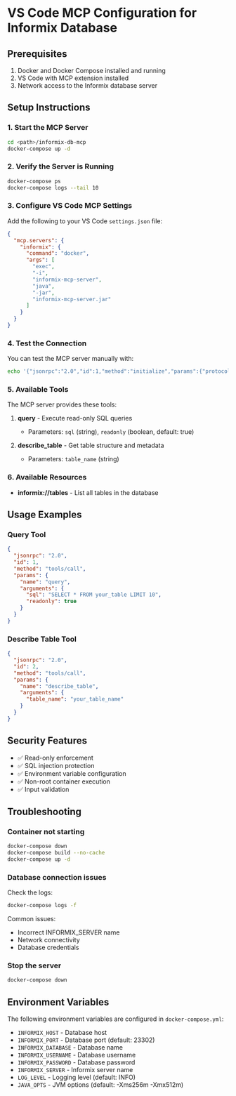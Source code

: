 # VS Code MCP Configuration for Informix Database

## Prerequisites
1. Docker and Docker Compose installed and running
2. VS Code with MCP extension installed
3. Network access to the Informix database server

## Setup Instructions

### 1. Start the MCP Server
```bash
cd <path>/informix-db-mcp
docker-compose up -d
```

### 2. Verify the Server is Running
```bash
docker-compose ps
docker-compose logs --tail 10
```

### 3. Configure VS Code MCP Settings

Add the following to your VS Code `settings.json` file:

```json
{
  "mcp.servers": {
    "informix": {
      "command": "docker",
      "args": [
        "exec",
        "-i",
        "informix-mcp-server",
        "java",
        "-jar",
        "informix-mcp-server.jar"
      ]
    }
  }
}
```

### 4. Test the Connection

You can test the MCP server manually with:

```bash
echo '{"jsonrpc":"2.0","id":1,"method":"initialize","params":{"protocolVersion":"2024-11-05","capabilities":{},"clientInfo":{"name":"test-client","version":"1.0.0"}}}' | docker exec -i informix-mcp-server java -jar informix-mcp-server.jar
```

### 5. Available Tools

The MCP server provides these tools:

1. **query** - Execute read-only SQL queries
   - Parameters: `sql` (string), `readonly` (boolean, default: true)
   
2. **describe_table** - Get table structure and metadata
   - Parameters: `table_name` (string)

### 6. Available Resources

- **informix://tables** - List all tables in the database

## Usage Examples

### Query Tool
```json
{
  "jsonrpc": "2.0",
  "id": 1,
  "method": "tools/call",
  "params": {
    "name": "query",
    "arguments": {
      "sql": "SELECT * FROM your_table LIMIT 10",
      "readonly": true
    }
  }
}
```

### Describe Table Tool
```json
{
  "jsonrpc": "2.0",
  "id": 2,
  "method": "tools/call",
  "params": {
    "name": "describe_table",
    "arguments": {
      "table_name": "your_table_name"
    }
  }
}
```

## Security Features

- ✅ Read-only enforcement
- ✅ SQL injection protection
- ✅ Environment variable configuration
- ✅ Non-root container execution
- ✅ Input validation

## Troubleshooting

### Container not starting
```bash
docker-compose down
docker-compose build --no-cache
docker-compose up -d
```

### Database connection issues
Check the logs:
```bash
docker-compose logs -f
```

Common issues:
- Incorrect INFORMIX_SERVER name
- Network connectivity
- Database credentials

### Stop the server
```bash
docker-compose down
```

## Environment Variables

The following environment variables are configured in `docker-compose.yml`:

- `INFORMIX_HOST` - Database host
- `INFORMIX_PORT` - Database port (default: 23302)
- `INFORMIX_DATABASE` - Database name
- `INFORMIX_USERNAME` - Database username
- `INFORMIX_PASSWORD` - Database password
- `INFORMIX_SERVER` - Informix server name
- `LOG_LEVEL` - Logging level (default: INFO)
- `JAVA_OPTS` - JVM options (default: -Xms256m -Xmx512m)
